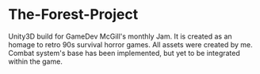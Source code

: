 # The-Forest-Project

Unity3D build for GameDev McGill's monthly Jam. It is created as an homage to retro 90s survival horror games. All assets were created by me. Combat system's base has been implemented, but yet to be integrated within the game. 
